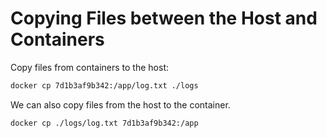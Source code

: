 # Copying Files between the Host and Containers
Copy files from containers to the host:
```bash
docker cp 7d1b3af9b342:/app/log.txt ./logs
```

We can also copy files from the host to the container.
```bash
docker cp ./logs/log.txt 7d1b3af9b342:/app
```